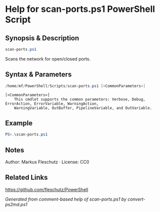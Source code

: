 # Help for scan-ports.ps1 PowerShell Script

## Synopsis & Description
```powershell
scan-ports.ps1
```

Scans the network for open/closed ports.

## Syntax & Parameters
```powershell
/home/mf/PowerShell/Scripts/scan-ports.ps1 [<CommonParameters>]
```

```
[<CommonParameters>]
    This cmdlet supports the common parameters: Verbose, Debug, ErrorAction, ErrorVariable, WarningAction, 
    WarningVariable, OutBuffer, PipelineVariable, and OutVariable.
```

## Example
```powershell
PS>.\scan-ports.ps1
```


## Notes
Author: Markus Fleschutz · License: CC0

## Related Links
https://github.com/fleschutz/PowerShell

*Generated from comment-based help of scan-ports.ps1 by convert-ps2md.ps1*

